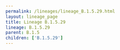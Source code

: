 ```yaml
---
permalink: /lineages/lineage_B.1.5.29.html
layout: lineage_page
title: Lineage B.1.5.29
lineage: B.1.5.29
parent: B.1.5
children: ['B.1.5.29']
---
```

